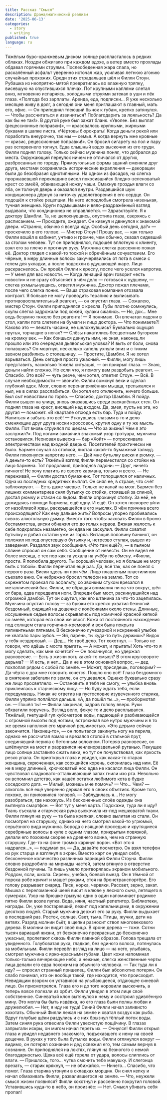 ```yaml
---
title: Рассказ "Смысл"
description: Драма/магический реализм
date: '2025-06-13'
categories:
  - story
  - writing
published: true
language: ru
---
```

Тяжёлым буро-оранжевым диском солнце распласталось в редких облаках. Ноздри обжигало при каждом вдохе, а ветер вместо прохлады обдавал горячими струями. Послеобеденная жара спала, но раскалённый асфальт уверенно источал жар, усиливая летнюю агонию случайных прохожих.
Среди этих страдальцев шёл и Филли Стоун. Рубашка из неопрятно-мятой превратилась во влажную тряпку, висевшую на опустившихся плечах. Пот крупными каплями слетал вниз, мгновенно испаряясь, холодными струями затекал в уши и пёк глаза.
«Полгода без зарплаты. Аренда, еда, подписки… Я уже несколько месяцев живу в долг, а сегодня они меня приглашают в главный, мать его, офис. — Он приподнял тлеющий бычок к губам, крепко затянулся. — Чтобы рассчитаться и извиниться? Поблагодарить за лояльность? Да как бы не так!». В другой руке был зажат бланк. «Уволен. Без выплат (рецессионные поправки)», — красовалось крупными, жирными буквами в шапке листа. «Чёртовы бюрократы! Когда деньги рекой или поработать внеурочно, так мы — семья. А когда вернуть мне кровные — кризис, рецессионные поправки!».
Он бросил сигарету на пол и пару раз остервенело топнул. Едва слышный вздох выскочил из его груди. Филли поднял голову. Только сейчас мужчина понял, что добрался до места. Окружающий переулок ничем не отличался от других, разбросанных по городу. Прямоугольные формы зданий сменяли друг друга, местами сохранялись исторические вкрапления — декорации были до безобразия однотипными. На одном из фасадов, на слегка проржавевшей перекладине висел покосившийся бледно-зеленоватый крест со змеёй, обвивающей ножку чаши. Смахнув гроздья влаги со лба, он толкнул дверь и оказался внутри.
Раздавшийся шум кондиционера дёрнул за ниточку удовлетворения в его сердце. Он подошёл к стойке рецепции. На него исподлобья смотрела низенькая, тучная женщина. Круги подмышками и вяло-раздражённый взгляд выдавали, что кондиционер не справляется.
— Здравствуйте. Я к доктору Шамбли.
Та, не шелохнувшись, опустила глаза, сверяясь с расписанием.
— Проходите, ожидает.
Он кивнул и двинулся к знакомой двери. «Странно, обычно я всегда жду. Особый день сегодня, да?» — проскочило в его голове.
— Мистер Стоун! Прошу вас, — как только Филли вошёл в кабинет, учтиво и громче, чем обычно, сказал сидевший за столом человек.
Тут он приподнялся, подошёл вплотную к клиенту, взял его за плечо и протянул руку. Мужчина слегка рассеянно пожал её. Доктор глядел с какой-то тоской и обречённым сочувствием. Его чёрные, в меру длинные волосы закучерявились от пота в смеси с гелем для укладки, а после подсохли в удушающей жаре. Лицо раскраснелось. Он провёл Филли к креслу, после чего уселся напротив.
— У меня для вас новости.
— Когда лечащий врач говорит «есть новости» и не сразу объясняет в чём дело — готовься к худшему, — слегка ухмыльнувшись, ответил мужчина.
Доктор пожал плечами, после чего слегка поник.
— Ваша страховая компания отозвала контракт. Я больше не могу проводить терапию и выписывать противовоспалительный реагент, — он опустил глаза. — Сожалею, мистер Стоун.
Филли приподнялся с кресла. Губы плотно сомкнулись, скулы слегка задрожали под кожей, кулаки сжались.
— Но, док… Мне ведь безумно тяжело без реагента!
— Я понимаю.
Он впечатал ладони в стол, капли пота слетели на бумаги и лицо доктора.
— Что понимаете?! Каково это — лежать часами, не шелохнувшись? Буквально ощущая прутья, торчащие в ногах? — Слёзы накатились бесцветным бугорком на кромку век. — Как боишься двинуть ими, не зная, наконец ли прошло или это очередная дьявольская уловка? И выть от боли, снова попавшись?
Он моргнул, несколько капель ухнули вниз и с тихим звоном разбились о столешницу.
— Простите, Шамбли. Я не хотел взрываться. День сегодня просто ужасный.
— Филли, могу лишь представить, насколько тяжела ситуация, — он прикрыл глаза. — Знаю, деньги найти сложно. Но если что, я помогу вам раздобыть реагент.
— Спасибо. Это всё? — чуть резче, чем хотел, ответил Стоун.
— Всё. В случае необходимости — звоните.
Филли сомкнул веки и сделал глубокий вдох. Мозг, словно перенапряжённая мышца, трепыхался и ныл, не в силах расслабиться. Он хотел его отключить, ничего больше. Был сыт новостями по горло.
— Спасибо, доктор Шамбли. Я пойду.
Филли вышел на улицу, вновь оказавшись среди раскалённых стен. Он поднял глаза на крест, висящий над входом. Да, змея, пусть не эта, но другая — поможет. «В квартале отсюда есть бар. Туда и пойду. Напиться и забыть это всё! — Уткнувшись глазами в то и дело сменяющие друг друга носки кроссовок, крутил одну и ту же мысль Филли. Пот вновь струился по щекам. — Что за жизнь? Чем я это заслужил?». Под ногами замаячил знакомый узор тротуара, мужчина остановился. Неоновая вывеска — бар «Хойт» — потрескивала электричеством над входной дверью.
Посетителей практически не было. Бармен скучал за стойкой, листая какой-то бумажный талмуд. Филли плюхнулся напротив него.
— Дай мне бутылку виски и рюмку.
— А деньги-то есть?
Тяжёлый взгляд Филли переместился со стойки на лицо бармена. Тот продолжил, приподняв ладони:
— Друг, ничего личного! Не хочу платить из своего кармана, только и всего.
— Не переживай, — Филли достал бумажник. Тот топорщился от наличных. Одна из последних кредитных выплат. Он снял её, в страхе, что счёт заблокируют. — Есть даже чаевые. Только не капай на мозг.
Бармен без лишних комментариев снял бутылку со стойки, стоявшей за спиной, достал рюмку и стакан со льдом. Филли опрокинул стопку. За ней, не дожидаясь помощи бармена, ещё одну. И ещё. Он хотел поскорее уйти от назойливой язвы, раскрывшейся в его мыслях. В чём причина всего происходящего? Как ему дальше жить? Вопросы упорно пробивались сквозь алкогольную дымку. Вместо того чтобы заковать Филли в броню беспамятства, виски обнажил его до голых нервов. Вязкая жалость к себе подкралась незаметно, он едва не заскулил. Филли схватил бутылку и добил остатки уже из горла. Вытащив половину банкнот, он положил их под опустевшую бутылку и, нетрезво ступая, вышел из заведения. Раздался звук сообщения.
«Что там ещё?», — в пьяном сплине спросил он сам себя. Сообщение от невесты. Он не видел её более месяца, с тех пор как та уехала на учёбу по обмену. «Филли, прости. Я полюбила другого. Ты хороший человек, но я больше не могу быть с тобой». Филли перечитал ещё раз. Да, всё так, как он понял с первого раза. Виски здесь ни при чём. Лицо плавленым пластилином съехало вниз. Он небрежно бросил телефон на землю. Тот со скрежетом проехал по асфальту, со звонким стуком врезался в металлический бак. Филли, не обращая внимания ни на что вокруг, шёл от бара, едва передвигая ноги. Впереди был мост, раскинувшийся над огромной дамбой.
Тут он ощутил, как его штанина за что-то зацепилась. Мужчина опустил голову — за брюки его крепко ухватил безногий бездомный, сидящий на дощечке с колёсиками около стены. Длинные, иссушенные седые волосы скрывались под комичной красной кепкой со змеёй, которая ела свой же хвост. Кожа от постоянного нахождения под солнцем стала горчично-кремовой и вся была покрыта пигментными пятнами. В бесконечно лучезарной и искренней улыбке не хватало пары зубов.
— Эй, парень, ты куда-то путь держишь? Видок у тебя нездоровый.
— Дед… Не твоё дело.
Тот хохотнул.
— Только не говори, что идёшь с моста прыгать.
— А может, и прыгать! Хоть что-то я могу сделать, как мне хочется? — Он покачнулся, но удержал равновесие. — Есть в жизни хоть какой-то смысл? В этом круговороте дерьма?
— И есть, и нет… Да и не в этом основной вопрос, — дед похлопал рядом с собой по земле. — Может, присядешь, поговорим?
— Да чёрта с два мне говорить хочется. Пошло оно всё!
Глаза бездомного в смятении забегали по земле, он стушевался. Однако буквально сразу же лицо просветлело.
— Остановить я тебя не смогу, — улыбка вновь приклеилась к старческому лицу. — Но буду ждать тебя, если передумаешь.
Никак не ответив на пустословие изувеченного старика, Филли упрямо поплёлся дальше. «А, да пошёл ты…», — пробормотал он.
— Пошёл ты! — Филли закричал, задрав голову вверх.
Руки обхватили поручень. Взгляд вело, фокус то и дело расплывался. Тяжёлый, гнетущий гул кубометров воды, падающей и разбивающейся с огромной высоты под ногами, встряхивал всё нутро мужчины и в то же время наполнял его мрачной решимостью. «Это дерьмо сейчас закончится. Наконец-то», — он попытался закинуть ногу на перила, однако не рассчитал взмах и врезался стопой в стальной прут, соединявший перила с бетонным волокном. Потеряв равновесие, он шлёпнулся на мост и разразился нечленораздельной руганью.
Пекущее лицо солнце заставило сжать веки, но тут он почувствовал, как яркость резко упала. Он приоткрыл глаза и увидел, как какая-то старая женщина, скрюченная, как ссохшийся корень, склонилась над ним. Её не в меру длинный, крючковатый нос едва не касался лица Филли. Он чувствовал сладковато-отталкивающий запах гнили изо рта. Невольно он вспомнил детство, как нашёл остатки любимого кота в будке соседского дога.
— Милый, можешь мне помочь?
— Что… Чем? — алкоголь всё ещё уверенно держал его в своих объятиях. Кроме того, похоже, он приложился головой.
— Заблудилась я… Не могу разобраться, где нахожусь.
Из бесконечных слоёв одежды она вытянула смартфон.
— Вот тут у меня карта. Подскажи, туда ли я иду?
Ткань съехала и старческая рука выскочила из-под мешковатой ткани. Филли глянул на руку — та была крепкая, словно вылитая из стали. Он посмотрел на старушку, однако на него смотрел какой-то угрюмый, серьёзного вида мужчина. Борода с изящной проседью и крутящиеся серебряные волосы в купе с одним глазом, прикрытым повязкой, делали его похожим скорее на древнего воина, чем на странную старушку. Где-то на фоне громко каркнул ворон. «Вот это я надрался…», — подумал он.
— Да, давайте посмотрю.
Он взял телефон из рук старца и взглянул в экран. Вместо карт он увидел себя, бесконечное количество различных вариаций Филли Стоуна. Филли словно раздробило на мириады частей, затем втянуло в отверстие бездонной пучины. Та лишь умело притворялась экраном мобильного.
Роддом, ясли, школа. Сирены, учебка, боевой выезд. Он в тёмной от пороха робе кричит и машет руками, стоя на бронетранспортёре. Его голову разрывает снаряд.
Писк, норка, червяки. Рассвет, зерно, закат. Мышка с переломанной шеей висит в клюве у лесного сыча, летящего в сумерках. Узор на брюшке грызуна один в один напоминает родимое пятно Филли возле пупка.
Вода, няня, частный репетитор. Библиотеки, награды. Он, уже постаревший, лежит под капельницами, в окружении десятков людей. Старый мужчина держит его за руку. Филли выдыхает в последний раз.
Росток, солнце. Свет, тьма. Птицы, жучки, дети на ветвях. Разряд молнии бьёт, в щепки разносит ствол многовекового дерева. В молнии он видит своё лицо. В кроне дерева — тоже.
Сотни тысяч вариаций жизни, от бесконечно прекрасных до бесконечно ужасных, пролетают сквозь Филли лавиной образов. Голова трещала от увиденного.
Голубоватая рука, гладкая, без единого волоса, потянулась за мобильным. Филли перевёл взгляд на лицо — на него, улыбаясь, смотрел мужчина с ярко-красными губами. Цвет кожи напоминал только-только вечереющее небо, а нежные, слегка женственные черты лица делали его едва похожим на обычного человека.
— Так туда ли я иду? — спросил странный пришелец.
Филли был абсолютно потерян. Он слабо понимал, кто он вообще такой, где находится, что происходит. Невидящим взором он уставился на улыбающееся, отдающее синевой лицо. Он присмотрелся. Глаза его и до того норовили выскочить, а теперь вовсе полезли из орбит. Филли увидел в этом лице своё собственное. Синеватый клон вытянулся к нему и состроил удивлённую мину. Это могла бы быть издёвка, но его глаза были полны любви и дружелюбия.
— Нет, я иду не туда!
Синий Филли начал заливисто хохотать. Обычный Филли лежал на земле и хватал воздух как рыба. Вдруг голубые щёки раздулись и с них брызнул тёплый поток воды. Затем синяя рука отвесила Филли увесистую пощёчину. В глазах запрыгали искры, он мигом начал тереть их.
— Очнулся!
Филли открыл глаза и увидел недавнего знакомого, подъехавшего к нему на своей дощечке. В руках у того была бутылка воды. Филли оглянулся вокруг — видимо, он потерял сознание и дед освежил его, тем самым вернув в сознание. Он приподнялся на локтях, глянул на безногого с немой благодарностью. Щека всё ещё горела от удара, волосы слиплись от влаги.
— Пришлось, того… чутка смочить тебе макушку. И слегонца врезать, — старик крякнул, — не обижайся.
— Ничего… Спасибо, что помог.
Глаза старика утонули в складках морщин. Он снял кепку и начал обмахивать Филли, развалившегося на земле.
— Что, неужели смысл жизни появился?
Филли хохотнул и рассеянно покрутил головой. Уставившись куда-то в небо, он произнёс:
— Нет. Смысл убивать себя пропал!
